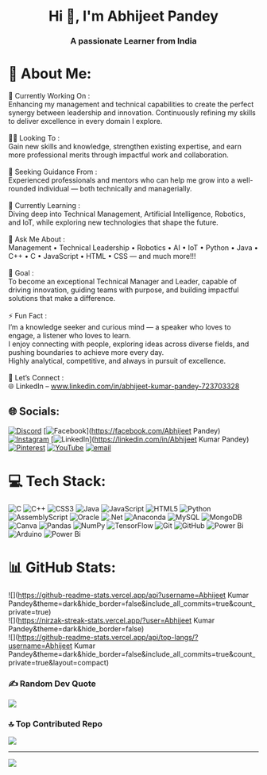 <h1 align="center"> Hi 👋, I'm Abhijeet Pandey</h1>
<h3 align="center">A passionate Learner from India</h3>

# 💫 About Me:
🔭 Currently Working On :<br>Enhancing my management and technical capabilities to create the perfect synergy between leadership and innovation. Continuously refining my skills to deliver excellence in every domain I explore.<br><br>👨‍💻 Looking To :<br>Gain new skills and knowledge, strengthen existing expertise, and earn more professional merits through impactful work and collaboration.<br><br>🤝 Seeking Guidance From :<br>Experienced professionals and mentors who can help me grow into a well-rounded individual — both technically and managerially.<br><br>🌱 Currently Learning :<br>Diving deep into Technical Management, Artificial Intelligence, Robotics, and IoT, while exploring new technologies that shape the future.<br><br>💬 Ask Me About :<br>Management • Technical Leadership • Robotics • AI • IoT • Python • Java • C++ • C • JavaScript • HTML • CSS — and much more!!! <br><br>🎯 Goal :<br>To become an exceptional Technical Manager and Leader, capable of driving innovation, guiding teams with purpose, and building impactful solutions that make a difference.<br><br>⚡ Fun Fact :<br>I’m a knowledge seeker and curious mind — a speaker who loves to engage, a listener who loves to learn.<br>I enjoy connecting with people, exploring ideas across diverse fields, and pushing boundaries to achieve more every day.<br>Highly analytical, competitive, and always in pursuit of excellence.<br><br>🤝 Let’s Connect :<br>🌐 LinkedIn – www.linkedin.com/in/abhijeet-kumar-pandey-723703328


## 🌐 Socials:
[![Discord](https://img.shields.io/badge/Discord-%237289DA.svg?logo=discord&logoColor=white)](https://discord.gg/https://discord.gg/hA7KXEuR) [![Facebook](https://img.shields.io/badge/Facebook-%231877F2.svg?logo=Facebook&logoColor=white)](https://facebook.com/Abhijeet Pandey) [![Instagram](https://img.shields.io/badge/Instagram-%23E4405F.svg?logo=Instagram&logoColor=white)](https://instagram.com/abhi7.7.7x) [![LinkedIn](https://img.shields.io/badge/LinkedIn-%230077B5.svg?logo=linkedin&logoColor=white)](https://linkedin.com/in/Abhijeet Kumar Pandey) [![Pinterest](https://img.shields.io/badge/Pinterest-%23E60023.svg?logo=Pinterest&logoColor=white)](https://pinterest.com/RAZER_X1) [![YouTube](https://img.shields.io/badge/YouTube-%23FF0000.svg?logo=YouTube&logoColor=white)](https://youtube.com/@Razer0g) [![email](https://img.shields.io/badge/Email-D14836?logo=gmail&logoColor=white)](mailto:abhijeetpandey564@gmail.com) 

# 💻 Tech Stack:
![C](https://img.shields.io/badge/c-%2300599C.svg?style=flat&logo=c&logoColor=white) ![C++](https://img.shields.io/badge/c++-%2300599C.svg?style=flat&logo=c%2B%2B&logoColor=white) ![CSS3](https://img.shields.io/badge/css3-%231572B6.svg?style=flat&logo=css3&logoColor=white) ![Java](https://img.shields.io/badge/java-%23ED8B00.svg?style=flat&logo=openjdk&logoColor=white) ![JavaScript](https://img.shields.io/badge/javascript-%23323330.svg?style=flat&logo=javascript&logoColor=%23F7DF1E) ![HTML5](https://img.shields.io/badge/html5-%23E34F26.svg?style=flat&logo=html5&logoColor=white) ![Python](https://img.shields.io/badge/python-3670A0?style=flat&logo=python&logoColor=ffdd54) ![AssemblyScript](https://img.shields.io/badge/assembly%20script-%23000000.svg?style=flat&logo=assemblyscript&logoColor=white) ![Oracle](https://img.shields.io/badge/Oracle-F80000?style=flat&logo=oracle&logoColor=white) ![.Net](https://img.shields.io/badge/.NET-5C2D91?style=flat&logo=.net&logoColor=white) ![Anaconda](https://img.shields.io/badge/Anaconda-%2344A833.svg?style=flat&logo=anaconda&logoColor=white) ![MySQL](https://img.shields.io/badge/mysql-4479A1.svg?style=flat&logo=mysql&logoColor=white) ![MongoDB](https://img.shields.io/badge/MongoDB-%234ea94b.svg?style=flat&logo=mongodb&logoColor=white) ![Canva](https://img.shields.io/badge/Canva-%2300C4CC.svg?style=flat&logo=Canva&logoColor=white) ![Pandas](https://img.shields.io/badge/pandas-%23150458.svg?style=flat&logo=pandas&logoColor=white) ![NumPy](https://img.shields.io/badge/numpy-%23013243.svg?style=flat&logo=numpy&logoColor=white) ![TensorFlow](https://img.shields.io/badge/TensorFlow-%23FF6F00.svg?style=flat&logo=TensorFlow&logoColor=white) ![Git](https://img.shields.io/badge/git-%23F05033.svg?style=flat&logo=git&logoColor=white) ![GitHub](https://img.shields.io/badge/github-%23121011.svg?style=flat&logo=github&logoColor=white) ![Power Bi](https://img.shields.io/badge/power_bi-F2C811?style=flat&logo=powerbi&logoColor=black) ![Arduino](https://img.shields.io/badge/-Arduino-00979D?style=flat&logo=Arduino&logoColor=white) ![Power Bi](https://img.shields.io/badge/power_bi-F2C811?style=flat&logo=powerbi&logoColor=black)
# 📊 GitHub Stats:
![](https://github-readme-stats.vercel.app/api?username=Abhijeet Kumar Pandey&theme=dark&hide_border=false&include_all_commits=true&count_private=true)<br/>
![](https://nirzak-streak-stats.vercel.app/?user=Abhijeet Kumar Pandey&theme=dark&hide_border=false)<br/>
![](https://github-readme-stats.vercel.app/api/top-langs/?username=Abhijeet Kumar Pandey&theme=dark&hide_border=false&include_all_commits=true&count_private=true&layout=compact)

### ✍️ Random Dev Quote
![](https://quotes-github-readme.vercel.app/api?type=horizontal&theme=dark)

### 🔝 Top Contributed Repo
![](https://github-contributor-stats.vercel.app/api?username=Abhijeetx777x&limit=5&theme=dark&combine_all_yearly_contributions=true)

---
[![](https://visitcount.itsvg.in/api?id=Abhijeetx777x&icon=5&color=12)](https://visitcount.itsvg.in)

